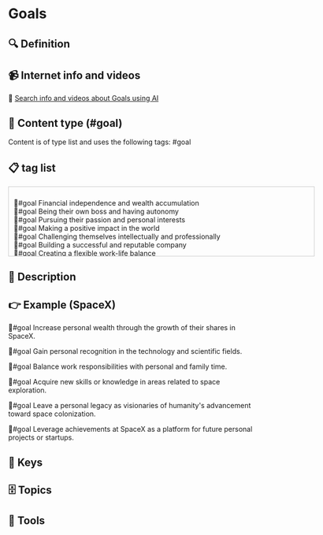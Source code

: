 
# Goals


## 🔍 Definition



## 📹 Internet info and videos
🤖 [Search info and videos about Goals using AI](https://www.perplexity.ai/search?q=videos+about+Goals:+
)

## 📰 Content type (#goal)
Content is of type list and uses the following tags: #goal



## 📋 tag list

<div style='max-height: 120px; overflow-y: auto; border: 1px solid #ccc; padding: 10px; width: 600px;'>
  <ul style='list-style-type: none; padding-left: 0;'>


<li>🎯#goal  Financial independence and wealth accumulation</li>
<li>🎯#goal  Being their own boss and having autonomy</li>
<li>🎯#goal  Pursuing their passion and personal interests</li>
<li>🎯#goal  Making a positive impact in the world</li>
<li>🎯#goal  Challenging themselves intellectually and professionally</li>
<li>🎯#goal  Building a successful and reputable company</li>
<li>🎯#goal  Creating a flexible work-life balance</li>
<li>🎯#goal  Developing leadership and management skills</li>
<li>🎯#goal  Fostering creativity and innovation</li>
<li>🎯#goal  Establishing a legacy or leaving a lasting mark</li>
<li>🎯#goal  Creating job opportunities and contributing to economic growth</li>
<li>🎯#goal  Continuous learning and personal growth</li>
<li>🎯#goal  Networking and building valuable connections</li>
<li>🎯#goal  Overcoming personal and professional challenges</li>
<li>🎯#goal  Taking risks and embracing entrepreneurship</li>
<li>🎯#goal  Finding personal fulfillment and satisfaction</li>
<li>🎯#goal  Balancing work and personal life priorities</li>
<li>🎯#goal  Having the freedom to pursue new ventures and ideas</li>
<li>🎯#goal  Inspiring and empowering others</li>
<li>🎯#goal  Contributing to social causes and philanthropy</li>
<li>🎯#goal  Gaining recognition and respect in the industry</li>
<li>🎯#goal  Embracing a dynamic and fast-paced work environment</li>
<li>🎯#goal  Personal and professional development of their team members</li>
<li>🎯#goal  Mentoring and guiding aspiring entrepreneurs</li>
<li>🎯#goal  Engaging in lifelong learning and skill development</li>
<li>🎯#goal  Achieving work-life integration and harmony</li>
<li>🎯#goal  Creating a positive work culture and environment</li>
<li>🎯#goal  Overcoming obstacles and learning from failures</li>
<li>🎯#goal  Striving for personal and professional excellence</li>
<li>🎯#goal  Embracing new technologies and innovation</li>
<li>🎯#goal  Collaborating with like-minded individuals and teams</li>
<li>🎯#goal  Empowering and empowering others to succeed</li>
<li>🎯#goal  Building a diverse and inclusive organization</li>
<li>🎯#goal  Being a thought leader and industry influencer</li>
<li>🎯#goal  Pursuing a flexible and adaptable career path</li>
<li>🎯#goal  Contributing to the growth and success of the startup ecosystem</li>
<li>🎯#goal  Embracing a continuous improvement mindset</li>
<li>🎯#goal  Cultivating resilience and perseverance</li>
<li>🎯#goal  Enjoying the journey and celebrating milestones</li>
<li>🎯#goal  Living a purpose-driven and fulfilling life</li>
<li>🎯#goal  Maximize shareholder value</li>
<li>🎯#goal  Increase company valuation</li>
<li>🎯#goal  Go public (IPO)</li>
<li>🎯#goal  Achieve sustainable profitability</li>
<li>🎯#goal  Expand market share</li>
<li>🎯#goal  Build a strong and recognizable brand</li>
<li>🎯#goal  Attract and retain top-tier investors</li>
<li>🎯#goal  Establish a global presence</li>
<li>🎯#goal  Foster innovation and disruptive technologies</li>
<li>🎯#goal  Create a scalable and efficient business model</li>
<li>🎯#goal  Achieve industry leadership</li>
<li>🎯#goal  Build a diverse and high-performing team</li>
<li>🎯#goal  Develop strategic partnerships and alliances</li>
<li>🎯#goal  Drive customer loyalty and satisfaction</li>
<li>🎯#goal  Leverage data analytics for strategic decision-making</li>
<li>🎯#goal  Enhance operational efficiency and cost-effectiveness</li>
<li>🎯#goal  Accelerate product development and time to market</li>
<li>🎯#goal  Establish a strong intellectual property portfolio</li>
<li>🎯#goal  Drive market disruption and transformation</li>
<li>🎯#goal  Expand into new markets or industries</li>
<li>🎯#goal  Foster a culture of continuous learning and improvement</li>
<li>🎯#goal  Embrace sustainability and corporate social responsibility</li>
<li>🎯#goal  Optimize capital structure and financing options</li>
<li>🎯#goal  Mitigate risks and ensure regulatory compliance</li>
<li>🎯#goal  Foster a collaborative ecosystem for innovation</li>
<li>🎯#goal  Optimize supply chain and logistics operations</li>
<li>🎯#goal  Drive digital transformation within the organization</li>
<li>🎯#goal  Develop and execute a robust marketing and sales strategy</li>
<li>🎯#goal  Foster a customer-centric approach and user experience</li>
<li>🎯#goal  Attract and retain top talent in the industry</li>
<li>🎯#goal  Embrace emerging technologies and trends</li>
<li>🎯#goal  Create a strong competitive advantage</li>
<li>🎯#goal  Expand and diversify product or service offerings</li>
<li>🎯#goal  Enhance shareholder communication and transparency</li>
<li>🎯#goal  Foster a culture of entrepreneurship and creativity</li>
<li>🎯#goal  Establish a strong corporate governance framework</li>
<li>🎯#goal  Drive operational excellence and quality control</li>
<li>🎯#goal  Attract strategic acquisitions or partnerships</li>
<li>🎯#goal  Optimize pricing strategies and revenue streams</li>
<li>🎯#goal  Deliver long-term sustainable growth and value creation</li>

  </ul>
</div>

## 📖 Description


## 👉 Example (SpaceX)

🎯#goal Increase personal wealth through the growth of their shares in SpaceX.  

🎯#goal Gain personal recognition in the technology and scientific fields.   

🎯#goal Balance work responsibilities with personal and family time.  

🎯#goal Acquire new skills or knowledge in areas related to space exploration.    

🎯#goal Leave a personal legacy as visionaries of humanity's advancement toward space colonization.  

🎯#goal Leverage achievements at SpaceX as a platform for future personal projects or startups.    


## 🔑 Keys



## 🗄️ Topics


## 🧰 Tools

